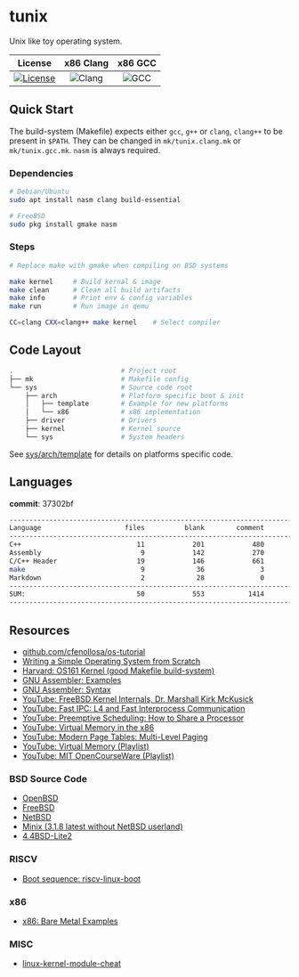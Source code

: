# tunix

Unix like toy operating system.

|                                                              License                                                               |                              x86 Clang                              |                             x86 GCC                             |
| :--------------------------------------------------------------------------------------------------------------------------------: | :-----------------------------------------------------------------: | :-------------------------------------------------------------: |
| [![License](https://img.shields.io/badge/License-BSD%202--Clause-orange.svg)](https://github.com/neoBSD/tunix/blob/master/LICENSE) | ![Clang](https://github.com/NeoBSD/tunix/workflows/Clang/badge.svg) | ![GCC](https://github.com/NeoBSD/tunix/workflows/GCC/badge.svg) |

## Quick Start

The build-system (Makefile) expects either `gcc`, `g++` or `clang`, `clang++` to be present in `$PATH`. They can be changed in `mk/tunix.clang.mk` or `mk/tunix.gcc.mk`. `nasm` is always required.

### Dependencies

```sh
# Debian/Ubuntu
sudo apt install nasm clang build-essential

# FreeBSD
sudo pkg install gmake nasm
```

### Steps

```sh
# Replace make with gmake when compiling on BSD systems

make kernel     # Build kernal & image
make clean      # Clean all build artifacts
make info       # Print env & config variables
make run        # Run image in qemu

CC=clang CXX=clang++ make kernel    # Select compiler
```

## Code Layout

```sh
.                           # Project root
├── mk                      # Makefile config
└── sys                     # Source code root
    ├── arch                # Platform specific boot & init
    │   ├── template        # Example for new platforms
    │   └── x86             # x86 implementation
    ├── driver              # Drivers
    ├── kernel              # Kernel source
    └── sys                 # System headers
```

See [sys/arch/template](sys/arch/template) for details on platforms specific code.

## Languages

**commit**: 37302bf

```sh
-------------------------------------------------------------------------------
Language                     files          blank        comment           code
-------------------------------------------------------------------------------
C++                             11            201            480           1374
Assembly                         9            142            270            461
C/C++ Header                    19            146            661            344
make                             9             36              3            112
Markdown                         2             28              0             80
-------------------------------------------------------------------------------
SUM:                            50            553           1414           2371
-------------------------------------------------------------------------------
```

## Resources

- [github.com/cfenollosa/os-tutorial](https://github.com/cfenollosa/os-tutorial)
- [Writing a Simple Operating System from Scratch](https://www.cs.bham.ac.uk/~exr/lectures/opsys/10_11/lectures/os-dev.pdf)
- [Harvard: OS161 Kernel (good Makefile build-system)](https://github.com/haisano/OS161-kernel)
- [GNU Assembler: Examples](https://cs.lmu.edu/~ray/notes/gasexamples/)
- [GNU Assembler: Syntax](https://en.wikibooks.org/wiki/X86_Assembly/GAS_Syntax)
- [YouTube: FreeBSD Kernel Internals, Dr. Marshall Kirk McKusick](https://www.youtube.com/watch?v=nwbqBdghh6E)
- [YouTube: Fast IPC: L4 and Fast Interprocess Communication](https://www.youtube.com/watch?v=mRr1lCJse_I)
- [YouTube: Preemptive Scheduling: How to Share a Processor](https://www.youtube.com/watch?v=1hDCouuvers)
- [YouTube: Virtual Memory in the x86](https://www.youtube.com/watch?v=jkGZDb3100Q)
- [YouTube: Modern Page Tables: Multi-Level Paging](https://www.youtube.com/watch?v=pCgw4Pe-5jo)
- [YouTube: Virtual Memory (Playlist)](https://www.youtube.com/playlist?list=PLiwt1iVUib9s2Uo5BeYmwkDFUh70fJPxX)
- [YouTube: MIT OpenCourseWare (Playlist)](https://www.youtube.com/watch?v=R0tFDXBZvKI&list=PLUl4u3cNGP62WVs95MNq3dQBqY2vGOtQ2)

### BSD Source Code

- [OpenBSD](https://github.com/openbsd/src)
- [FreeBSD](https://github.com/freebsd/freebsd-src)
- [NetBSD](https://github.com/NetBSD/src)
- [Minix (3.1.8 latest without NetBSD userland)](https://github.com/Stichting-MINIX-Research-Foundation/minix/tree/R3.1.8)
- [4.4BSD-Lite2](https://github.com/sergev/4.4BSD-Lite2)

### RISCV

- [Boot sequence: riscv-linux-boot](https://github.com/ultraembedded/riscv-linux-boot)

### x86

- [x86: Bare Metal Examples](https://github.com/cirosantilli/x86-bare-metal-examples)

### MISC

- [linux-kernel-module-cheat](https://github.com/cirosantilli/linux-kernel-module-cheat)
